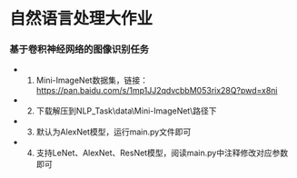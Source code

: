 # 自然语言处理大作业
### 基于卷积神经网络的图像识别任务

* 1. Mini-ImageNet数据集，链接：https://pan.baidu.com/s/1mp1JJ2qdvcbbM053rix28Q?pwd=x8ni
* 2. 下载解压到NLP_Task\data\Mini-ImageNet\路径下
* 3. 默认为AlexNet模型，运行main.py文件即可
* 4. 支持LeNet、AlexNet、ResNet模型，阅读main.py中注释修改对应参数即可
